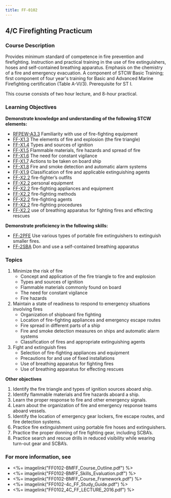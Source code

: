 ```yaml
---
title: FF-0102
---
```


## 4/C Firefighting Practicum 

### Course Description

Provides minimum standard of competence in fire prevention and firefighting. Instruction and practical training in the use of fire extinguishers, hoses and self-contained breathing apparatus. Emphasis on the chemistry of a fire and emergency evacuation. A component of STCW Basic Training; first component of four year's training for Basic and Advanced Marine Firefighting certification (Table A-VI/3). Prerequisite for ST I.

This course consists of two hour lecture, and 8-hour practical.


### Learning Objectives

**Demonstrate knowledge and understanding of the following STCW elements:**

* [RFPEW-A3.3](34#RFPEW-A3\.3) Familiarity with use of fire-fighting equipment
* [FF-X1.3](612#FF-X1\.3) The elements of fire and explosion (the fire triangle)
* [FF-X1.4](612#FF-X1\.4) Types and sources of ignition
* [FF-X1.5](612#FF-X1\.5) Flammable materials, fire hazards and spread of fire
* [FF-X1.6](612#FF-X1\.6) The need for constant vigilance
* [FF-X1.7](612#FF-X1\.7) Actions to be taken on board ship
* [FF-X1.8](612#FF-X1\.8) Fire and smoke detection and automatic alarm systems
* [FF-X1.9](612#FF-X1\.9) Classification of fire and applicable extinguishing agents
* [FF-X2.2](612#FF-X2\.2) fire-fighter’s outfits
* [FF-X2.2](612#FF-X2\.2) personal equipment
* [FF-X2.2](612#FF-X2\.2) fire-fighting appliances and equipment
* [FF-X2.2](612#FF-X2\.2) fire-fighting methods 
* [FF-X2.2](612#FF-X2\.2) fire-fighting agents 
* [FF-X2.2](612#FF-X2\.2) fire-fighting procedures
* [FF-X2.2](612#FF-X2\.2) use of breathing apparatus for fighting fires and effecting rescues

**Demonstrate proficiency in the following skills:**

* [FF‑2PFE](FF-2PFE) Use various types of portable fire extinguishers to extinguish smaller fires.
* [FF‑2SBA](FF-2SBA) Don and use a self-contained breathing apparatus

### Topics

1. Minimize the risk of fire
	* Concept and application of the fire triangle to fire and explosion
	* Types and sources of ignition
	* Flammable materials commonly found on board
	* The need for constant vigilance
	* Fire hazards
2. Maintain a state of readiness to respond to emergency situations involving fires
	* Organization of shipboard fire fighting
	* Location of fire-fighting  appliances and emergency escape routes
	* Fire spread in different parts of a ship
	* Fire and smoke detection measures on ships and automatic alarm systems
	* Classification of fires and appropriate extinguishing agents
3. Fight and extinguish fires
	* Selection of fire-fighting appliances and equipment
	* Precautions for and use of fixed installations
	* Use of breathing apparatus for fighting fires
	* Use of breathing apparatus for effecting rescues



**Other objectives**


1. Identify the fire triangle and types of ignition sources aboard ship.
2. Identify flammable materials and fire hazards aboard a ship.
3. Learn the proper response to fire and other emergency signals.
4. Learn about the organization of fire and emergency response teams aboard vessels.
5. Identify the location of emergency gear lockers, fire escape routes, and fire detection systems.
6. Practice fire extinguishment using portable fire hoses and extinguishers.
7. Practice the proper donning of fire fighting gear, including SCBA’s.
8. Practice search and rescue drills in reduced visibility while wearing turn-out gear and SCBA’s.


### For more information, see 

* <%= imagelink("FF0102-BMFF_Course_Outline.pdf") %> 
* <%= imagelink("FF0102-BMFF_Skills_Evaluation.pdf") %> 
* <%= imagelink("FF0102-BMFF_Course_Framework.pdf") %> 
* <%= imagelink("FF0102-4c_FF_Study_Guide.pdf") %> 
* <%= imagelink("FF0102_4C_FF_LECTURE_2016.pdf") %> 



